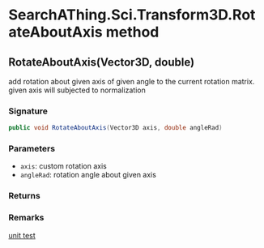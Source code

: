 # SearchAThing.Sci.Transform3D.RotateAboutAxis method
## RotateAboutAxis(Vector3D, double)
add rotation about given axis of given angle to the current rotation matrix.
            given axis will subjected to normalization

### Signature
```csharp
public void RotateAboutAxis(Vector3D axis, double angleRad)
```
### Parameters
- `axis`: custom rotation axis
- `angleRad`: rotation angle about given axis

### Returns

### Remarks
[unit test](/test/Transform3D/Transform3DTest_0001.cs)
